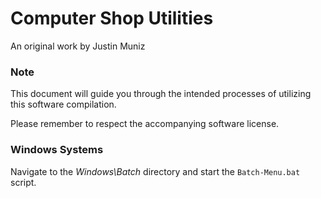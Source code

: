 # Computer Shop Utilities

An original work by Justin Muniz

### Note

This document will guide you through the intended processes of utilizing this software compilation.

Please remember to respect the accompanying software license.

### Windows Systems

Navigate to the *Windows\Batch* directory and start the `Batch-Menu.bat` script.
